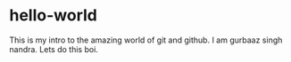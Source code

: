 # hello-world
This is my intro to the amazing world of git and github.
I am gurbaaz singh nandra. Lets do this boi.
